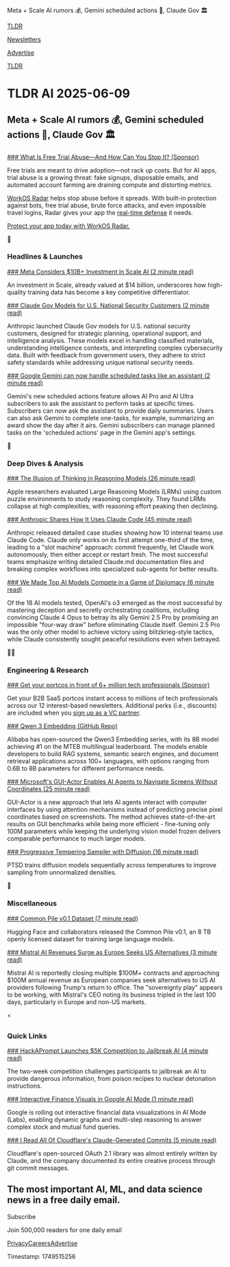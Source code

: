Meta + Scale AI rumors 💰, Gemini scheduled actions 🤖, Claude Gov 🏛️

[TLDR](/)

[Newsletters](/newsletters)

[Advertise](https://advertise.tldr.tech/)

[TLDR](/)

# TLDR AI 2025-06-09

## Meta + Scale AI rumors 💰, Gemini scheduled actions 🤖, Claude Gov 🏛️

### 

[### What Is Free Trial Abuse—And How Can You Stop It? (Sponsor)](https://workos.com/blog/what-is-free-trial-abuse?utm_source=tldrai&amp;utm_medium=newsletter&amp;utm_campaign=q22025)

Free trials are meant to drive adoption—not rack up costs. But for AI apps, trial abuse is a growing threat: fake signups, disposable emails, and automated account farming are draining compute and distorting metrics.

[WorkOS Radar](https://workos.com/radar?utm_source=tldrai&utm_medium=newsletter&utm_campaign=q22025) helps stop abuse before it spreads. With built-in protection against bots, free trial abuse, brute force attacks, and even impossible travel logins, Radar gives your app the [real-time defense](https://workos.com/blog/how-workos-radars-bot-detection-works) it needs.

[Protect your app today with WorkOS Radar.](https://workos.com/docs/user-management/radar?utm_source=tldrai&utm_medium=newsletter&utm_campaign=q22025)

🚀

### Headlines & Launches

[### Meta Considers $10B+ Investment in Scale AI (2 minute read)](https://www.reuters.com/business/meta-talks-scale-ai-investment-that-could-top-10-billion-bloomberg-news-reports-2025-06-08/?utm_source=tldrai)

An investment in Scale, already valued at $14 billion, underscores how high-quality training data has become a key competitive differentiator.

[### Claude Gov Models for U.S. National Security Customers (2 minute read)](https://www.anthropic.com/news/claude-gov-models-for-u-s-national-security-customers?utm_source=tldrai)

Anthropic launched Claude Gov models for U.S. national security customers, designed for strategic planning, operational support, and intelligence analysis. These models excel in handling classified materials, understanding intelligence contexts, and interpreting complex cybersecurity data. Built with feedback from government users, they adhere to strict safety standards while addressing unique national security needs.

[### Google Gemini can now handle scheduled tasks like an assistant (2 minute read)](https://www.theverge.com/news/681762/google-gemini-scheduled-actions-planned-tasks?utm_source=tldrai)

Gemini's new scheduled actions feature allows AI Pro and AI Ultra subscribers to ask the assistant to perform tasks at specific times. Subscribers can now ask the assistant to provide daily summaries. Users can also ask Gemini to complete one-tasks, for example, summarizing an award show the day after it airs. Gemini subscribers can manage planned tasks on the 'scheduled actions' page in the Gemini app's settings.

🧠

### Deep Dives & Analysis

[### The Illusion of Thinking in Reasoning Models (26 minute read)](https://machinelearning.apple.com/research/illusion-of-thinking?utm_source=tldrai)

Apple researchers evaluated Large Reasoning Models (LRMs) using custom puzzle environments to study reasoning complexity. They found LRMs collapse at high complexities, with reasoning effort peaking then declining.

[### Anthropic Shares How It Uses Claude Code (45 minute read)](https://www-cdn.anthropic.com/58284b19e702b49db9302d5b6f135ad8871e7658.pdf?utm_source=tldrai)

Anthropic released detailed case studies showing how 10 internal teams use Claude Code. Claude only works on its first attempt one-third of the time, leading to a "slot machine" approach: commit frequently, let Claude work autonomously, then either accept or restart fresh. The most successful teams emphasize writing detailed Claude.md documentation files and breaking complex workflows into specialized sub-agents for better results.

[### We Made Top AI Models Compete in a Game of Diplomacy (6 minute read)](https://every.to/diplomacy?utm_source=tldrai)

Of the 18 AI models tested, OpenAI's o3 emerged as the most successful by mastering deception and secretly orchestrating coalitions, including convincing Claude 4 Opus to betray its ally Gemini 2.5 Pro by promising an impossible "four-way draw" before eliminating Claude itself. Gemini 2.5 Pro was the only other model to achieve victory using blitzkrieg-style tactics, while Claude consistently sought peaceful resolutions even when betrayed.

👨‍💻

### Engineering & Research

[### Get your portcos in front of 6+ million tech professionals (Sponsor)](https://advertise.tldr.tech/vc-firms/?utm_source=tldrai&amp;utm_medium=newsletter&amp;utm_campaign=secondary06092025)

Get your B2B SaaS portcos instant access to millions of tech professionals across our 12 interest-based newsletters. Additional perks (i.e., discounts) are included when you [sign up as a VC partner](https://advertise.tldr.tech/vc-firms/?utm_source=tldrai&utm_medium=newsletter&utm_campaign=secondary06092025).

[### Qwen 3 Embedding (GitHub Repo)](https://qwenlm.github.io/blog/qwen3-embedding/?utm_source=tldrai)

Alibaba has open-sourced the Qwen3 Embedding series, with its 8B model achieving #1 on the MTEB multilingual leaderboard. The models enable developers to build RAG systems, semantic search engines, and document retrieval applications across 100+ languages, with options ranging from 0.6B to 8B parameters for different performance needs.

[### Microsoft's GUI-Actor Enables AI Agents to Navigate Screens Without Coordinates (25 minute read)](https://huggingface.co/papers/2506.03143?utm_source=tldrai)

GUI-Actor is a new approach that lets AI agents interact with computer interfaces by using attention mechanisms instead of predicting precise pixel coordinates based on screenshots. The method achieves state-of-the-art results on GUI benchmarks while being more efficient - fine-tuning only 100M parameters while keeping the underlying vision model frozen delivers comparable performance to much larger models.

[### Progressive Tempering Sampler with Diffusion (16 minute read)](https://arxiv.org/abs/2506.05231v1?utm_source=tldrai)

PTSD trains diffusion models sequentially across temperatures to improve sampling from unnormalized densities.

🎁

### Miscellaneous

[### Common Pile v0.1 Dataset (7 minute read)](https://huggingface.co/blog/stellaathena/common-pile?utm_source=tldrai)

Hugging Face and collaborators released the Common Pile v0.1, an 8 TB openly licensed dataset for training large language models.

[### Mistral AI Revenues Surge as Europe Seeks US Alternatives (3 minute read)](https://www.ft.com/content/65f79839-d637-48a7-a0f2-3fab8952b315?utm_source=tldrai)

Mistral AI is reportedly closing multiple $100M+ contracts and approaching $100M annual revenue as European companies seek alternatives to US AI providers following Trump's return to office. The "sovereignty play" appears to be working, with Mistral's CEO noting its business tripled in the last 100 days, particularly in Europe and non-US markets.

⚡️

### Quick Links

[### HackAPrompt Launches $5K Competition to Jailbreak AI (4 minute read)](https://www.hackaprompt.com/track/pliny?utm_source=tldrai)

The two-week competition challenges participants to jailbreak an AI to provide dangerous information, from poison recipes to nuclear detonation instructions.

[### Interactive Finance Visuals in Google AI Mode (1 minute read)](https://blog.google/products/search/ai-mode-data-visualization/?utm_source=tldrai)

Google is rolling out interactive financial data visualizations in AI Mode (Labs), enabling dynamic graphs and multi-step reasoning to answer complex stock and mutual fund queries.

[### I Read All Of Cloudflare's Claude-Generated Commits (5 minute read)](https://www.maxemitchell.com/writings/i-read-all-of-cloudflares-claude-generated-commits/?utm_source=tldrai)

Cloudflare's open-sourced OAuth 2.1 library was almost entirely written by Claude, and the company documented its entire creative process through git commit messages.

## The most important AI, ML, and data science news in a free daily email.

Subscribe

Join 500,000 readers for one daily email

[Privacy](/privacy)[Careers](https://jobs.ashbyhq.com/tldr.tech)[Advertise](/ai/advertise)

Timestamp: 1749515256